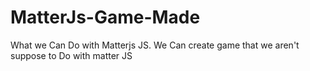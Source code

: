# MatterJs-Game-Made
What we Can Do with Matterjs JS. We Can create game that we aren't suppose to Do with matter JS
